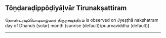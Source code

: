 ## Tôṇḍaraḍippôḍiyāḷvār Tirunakṣattiram
தொண்டரடிப்பொடியாழ்வார் திருநக்ஷத்திரம் is observed on Jyeṣṭhā nakṣhatram day of Dhanuḥ (solar) month (sunrise (default)/puurvaviddha (default)).



---
